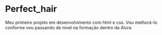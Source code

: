 # Perfect_hair
Meu primeiro projeto em desenvolvimento com html e css. Vou melhorá-lo conforme vou passando de nível na formação dentro da Alura
